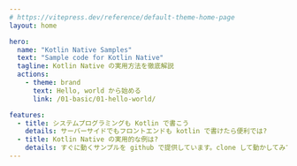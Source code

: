 ```yaml
---
# https://vitepress.dev/reference/default-theme-home-page
layout: home

hero:
  name: "Kotlin Native Samples"
  text: "Sample code for Kotlin Native"
  tagline: Kotlin Native の実用方法を徹底解説
  actions:
    - theme: brand
      text: Hello, world から始める
      link: /01-basic/01-hello-world/

features:
  - title: システムプログラミングも Kotlin で書こう 
    details: サーバーサイドでもフロントエンドも kotlin で書けたら便利では?
  - title: Kotlin Native の実用的な例は?
    details: すぐに動くサンプルを github で提供しています。clone して動かしてみてください。
---
```

